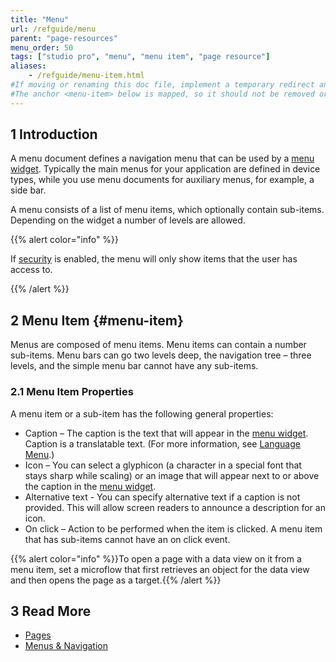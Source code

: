```yaml
---
title: "Menu"
url: /refguide/menu
parent: "page-resources"
menu_order: 50
tags: ["studio pro", "menu", "menu item", "page resource"]
aliases:
    - /refguide/menu-item.html
#If moving or renaming this doc file, implement a temporary redirect and let the respective team know they should update the URL in the product. See Mapping to Products for more details. 
#The anchor <menu-item> below is mapped, so it should not be removed or changed.
---
```


## 1 Introduction

A menu document defines a navigation menu that can be used by a [menu widget](menu-widgets). Typically the main menus for your application are defined in device types, while you use menu documents for auxiliary menus, for example, a side bar.

A menu consists of a list of menu items, which optionally contain sub-items. Depending on the widget a number of levels are allowed.

{{% alert color="info" %}}

If [security](project-security) is enabled, the menu will only show items that the user has access to.

{{% /alert %}}

## 2 Menu Item {#menu-item}

Menus are composed of menu items. Menu items can contain a number sub-items. Menu bars can go two levels deep, the navigation tree – three levels, and the simple menu bar cannot have any sub-items.

### 2.1 Menu Item Properties 

A menu item or a sub-item has the following general properties:

* Caption – The caption is the text that will appear in the [menu widget](menu-widgets). Caption is a translatable text. (For more information, see [Language Menu](translatable-texts).)
* Icon – You can select a glyphicon (a character in a special font that stays sharp while scaling) or an image that will appear next to or above the caption in the [menu widget](menu-widgets).
* Alternative text - You can specify alternative text if a caption is not provided. This will allow screen readers to announce a description for an icon.
* On click – Action to be performed when the item is clicked. A menu item that has sub-items cannot have an on click event.

{{% alert color="info" %}}To open a page with a data view on it from a menu item, set a microflow that first retrieves an object for the data view and then opens the page as a target.{{% /alert %}}

## 3 Read More

* [Pages](pages)
* [Menus & Navigation](menu-widgets)

